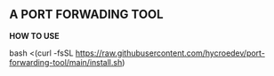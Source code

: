 ## A PORT FORWADING TOOL 
**HOW TO USE**

bash <(curl -fsSL https://raw.githubusercontent.com/hycroedev/port-forwarding-tool/main/install.sh)
